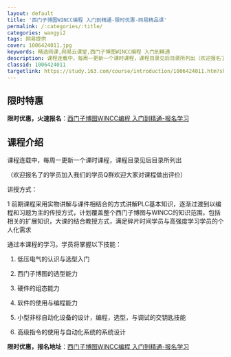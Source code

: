 ```yaml
---
layout: default
title: '西门子博图WINCC编程 入门到精通-限时优惠-网易精品课'
permalink: /:categories/:title/
categories: wangyi2
tags: 网易提供
cover: 1006424011.jpg
keywords: 精选网课,网易云课堂,西门子博图WINCC编程 入门到精通
description: 课程连载中，每周一更新一个课时课程，课程目录见后目录所列出（欢迎报名了的学员加入我们的学员Q群欢迎大家对课程做出评价）讲
classid: 1006424011
targetlink: https://study.163.com/course/introduction/1006424011.htm?share=1&shareId=1025206652&utm_campaign=share&utm_medium=iphoneShare&utm_source=&utm_u=1025206652
---
```


## 限时特惠

**限时优惠，火速报名**：[西门子博图WINCC编程 入门到精通-报名学习](https://study.163.com/course/introduction/1006424011.htm?share=1&shareId=1025206652&utm_campaign=share&utm_medium=iphoneShare&utm_source=&utm_u=1025206652)

## 课程介绍

课程连载中，每周一更新一个课时课程，课程目录见后目录所列出

（欢迎报名了的学员加入我们的学员Q群欢迎大家对课程做出评价）

讲授方式：

1 前期课程采用实物讲解与课件相结合的方式讲解PLC基本知识，逐渐过渡到以编程和习题为主的传授方式，计划覆盖整个西门子博图与WINCC的知识范围，包括相关的扩展知识，大课的结合教授方式，满足碎片时间学员与高强度学习学员的个人化需求



通过本课程的学习。学员将掌握以下技能：

1. 低压电气的认识与选型入门

2. 西门子博图的选型能力

3. 硬件的组态能力

4. 软件的使用与编程能力

5. 小型非标自动化设备的设计，编程，选型，与调试的交钥匙技能

5. 高级指令的使用与自动化系统的系统设计

**限时优惠，报名地址**：[西门子博图WINCC编程 入门到精通-报名学习](https://study.163.com/course/introduction/1006424011.htm?share=1&shareId=1025206652&utm_campaign=share&utm_medium=iphoneShare&utm_source=&utm_u=1025206652)

